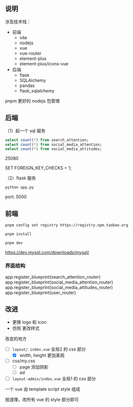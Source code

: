 

## 说明

涉及技术栈：
- 前端
  - vite
  - nodejs
  - vue
  - vue-router
  - element-plus
  - element-plus/icons-vue
- 后端
  - flask
  - SQLAlchemy
  - pandas
  - flask_sqlalchemy

pnpm 更好的 nodejs 包管理

## 后端

（1）起一个 sql 服务

```sql
select count(*) from search_attention;
select count(*) from social_media_attention;
select count(*) from social_media_attitudes;
```

25080

SET FOREIGN_KEY_CHECKS = 1;

（2）flask 服务

```python
python app.py
```

port: 5000

## 前端

```bash
pnpm config set registry https://registry.npm.taobao.org

pnpm install

pnpm dev
```

https://dev.mysql.com/downloads/mysql/



### 界面结构

app.register_blueprint(search_attention_router)
app.register_blueprint(social_media_attention_router)
app.register_blueprint(social_media_attitudes_router)
app.register_blueprint(user_router)

## 改进

- 更换 logo 和 icon
- 仿照 更改样式


改变的地方

- [ ] `layout/ index.vue`   全局2 的 css 部分
  - [x] width, height 更加美观
- [ ] css/my.css
  - [ ] page 添加阴影
  - [ ] ad
- [ ] `layout-admin/index.vue` 全局1 的 css 部分

一个 vue 由 template script style 组成

按道理，改所有 vue 的 style 部分即可